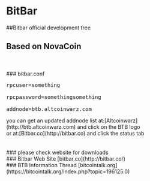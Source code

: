 #  BitBar
##Bitbar official development tree
<br>
##  Based on NovaCoin
<br>
<br>
###  bitbar.conf
<pre>
rpcuser=something<br>
rpcpassword=somethingsomething<br>
addnode=btb.altcoinwarz.com
</pre>
you can get an updated addnode list at:[Altcoinwarz](http://btb.altcoinwarz.com) and click on the BTB logo<br>
or at:[Bitbar.co](http://bitbar.co) and click the status tab
<br>
<br>
<br>
###  please check website for downloads
<br>
###  Bitbar Web Site [bitbar.co](http://bitbar.co/)
<br>
###  BTB Information Thread [bitcointalk.org](https://bitcointalk.org/index.php?topic=196125.0)
